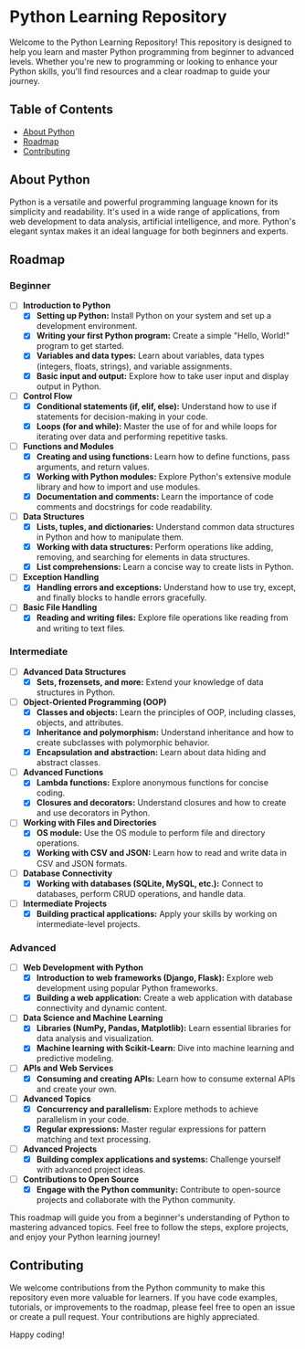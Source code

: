 # Python Learning Repository

Welcome to the Python Learning Repository! This repository is designed to help you learn and master Python programming from beginner to advanced levels. Whether you're new to programming or looking to enhance your Python skills, you'll find resources and a clear roadmap to guide your journey.

## Table of Contents

- [About Python](#about-python)
- [Roadmap](#roadmap)
- [Contributing](#contributing)

## About Python

Python is a versatile and powerful programming language known for its simplicity and readability. It's used in a wide range of applications, from web development to data analysis, artificial intelligence, and more. Python's elegant syntax makes it an ideal language for both beginners and experts.

## Roadmap

### Beginner

- [ ] **Introduction to Python**
  - [x] **Setting up Python:** Install Python on your system and set up a development environment.
  - [x] **Writing your first Python program:** Create a simple "Hello, World!" program to get started.
  - [x] **Variables and data types:** Learn about variables, data types (integers, floats, strings), and variable assignments.
  - [x] **Basic input and output:** Explore how to take user input and display output in Python.

- [ ] **Control Flow**
  - [x] **Conditional statements (if, elif, else):** Understand how to use if statements for decision-making in your code.
  - [x] **Loops (for and while):** Master the use of for and while loops for iterating over data and performing repetitive tasks.

- [ ] **Functions and Modules**
  - [x] **Creating and using functions:** Learn how to define functions, pass arguments, and return values.
  - [x] **Working with Python modules:** Explore Python's extensive module library and how to import and use modules.
  - [x] **Documentation and comments:** Learn the importance of code comments and docstrings for code readability.

- [ ] **Data Structures**
  - [x] **Lists, tuples, and dictionaries:** Understand common data structures in Python and how to manipulate them.
  - [x] **Working with data structures:** Perform operations like adding, removing, and searching for elements in data structures.
  - [x] **List comprehensions:** Learn a concise way to create lists in Python.

- [ ] **Exception Handling**
  - [x] **Handling errors and exceptions:** Understand how to use try, except, and finally blocks to handle errors gracefully.

- [ ] **Basic File Handling**
  - [x] **Reading and writing files:** Explore file operations like reading from and writing to text files.

### Intermediate

- [ ] **Advanced Data Structures**
  - [x] **Sets, frozensets, and more:** Extend your knowledge of data structures in Python.

- [ ] **Object-Oriented Programming (OOP)**
  - [x] **Classes and objects:** Learn the principles of OOP, including classes, objects, and attributes.
  - [x] **Inheritance and polymorphism:** Understand inheritance and how to create subclasses with polymorphic behavior.
  - [x] **Encapsulation and abstraction:** Learn about data hiding and abstract classes.

- [ ] **Advanced Functions**
  - [x] **Lambda functions:** Explore anonymous functions for concise coding.
  - [x] **Closures and decorators:** Understand closures and how to create and use decorators in Python.

- [ ] **Working with Files and Directories**
  - [x] **OS module:** Use the OS module to perform file and directory operations.
  - [x] **Working with CSV and JSON:** Learn how to read and write data in CSV and JSON formats.

- [ ] **Database Connectivity**
  - [x] **Working with databases (SQLite, MySQL, etc.):** Connect to databases, perform CRUD operations, and handle data.

- [ ] **Intermediate Projects**
  - [x] **Building practical applications:** Apply your skills by working on intermediate-level projects.

### Advanced

- [ ] **Web Development with Python**
  - [x] **Introduction to web frameworks (Django, Flask):** Explore web development using popular Python frameworks.
  - [x] **Building a web application:** Create a web application with database connectivity and dynamic content.

- [ ] **Data Science and Machine Learning**
  - [x] **Libraries (NumPy, Pandas, Matplotlib):** Learn essential libraries for data analysis and visualization.
  - [x] **Machine learning with Scikit-Learn:** Dive into machine learning and predictive modeling.

- [ ] **APIs and Web Services**
  - [x] **Consuming and creating APIs:** Learn how to consume external APIs and create your own.

- [ ] **Advanced Topics**
  - [x] **Concurrency and parallelism:** Explore methods to achieve parallelism in your code.
  - [x] **Regular expressions:** Master regular expressions for pattern matching and text processing.

- [ ] **Advanced Projects**
  - [x] **Building complex applications and systems:** Challenge yourself with advanced project ideas.

- [ ] **Contributions to Open Source**
  - [x] **Engage with the Python community:** Contribute to open-source projects and collaborate with the Python community.

This roadmap will guide you from a beginner's understanding of Python to mastering advanced topics. Feel free to follow the steps, explore projects, and enjoy your Python learning journey!

## Contributing

We welcome contributions from the Python community to make this repository even more valuable for learners. If you have code examples, tutorials, or improvements to the roadmap, please feel free to open an issue or create a pull request. Your contributions are highly appreciated.

Happy coding!
